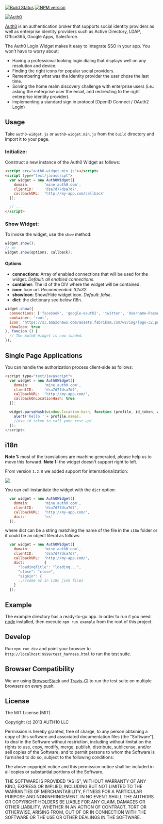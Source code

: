 [![Build Status](https://auth0-tc-hub.herokuapp.com/bt23/status.png)](https://auth0-tc-hub.herokuapp.com/bt23)
[![NPM version](https://badge.fury.io/js/auth0-widget.js.png)](http://badge.fury.io/js/auth0-widget.js)

[![Auth0](http://blog.auth0.com.s3.amazonaws.com/logo-290x200-letters.png)](http://auth0.com)

[Auth0](http://auth0.com) is an authentication broker that supports social identity providers as well as enterprise identity providers such as Active Directory, LDAP, Office365, Google Apps, Salesforce.

The Auth0 Login Widget makes it easy to integrate SSO in your app. You won't have to worry about:
* Having a professional looking login dialog that displays well on any resolution and device.
* Finding the right icons for popular social providers.
* Remembering what was the identity provider the user chose the last time.
* Solving the home realm discovery challenge with enterprise users (i.e.: asking the enterprise user the email, and redirecting to the right enterprise identity provider).
* Implementing a standard sign in protocol (OpenID Connect / OAuth2 Login)

## Usage

Take `auth0-widget.js` or `auth0-widget.min.js` from the `build` directory and import it to your page.

### Initialize:

Construct a new instance of the Auth0 Widget as follows:

~~~html
<script src="auth0-widget.min.js"></script>
<script type="text/javascript">
  var widget = new Auth0Widget({
    domain:       'mine.auth0.com',
    clientID:     'dsa7d77dsa7d7',
    callbackURL:  'http://my-app.com/callback'
  });

  // ...
</script>
~~~

### Show Widget:

To invoke the widget, use the `show` method:

~~~javascript
widget.show();
// or
widget.show(options, callback);
~~~

#### Options

* __connections__: Array of enabled connections that will be used for the widget. _Default: all enabled connections_.
* __container__: The id of the DIV where the widget will be contained.
* __icon__: Icon url. _Recommended: 32x32_.
* __showIcon__: Show/Hide widget icon. _Default: false_.
* __dict__: the dictionary see below i18n.

~~~javascript
widget.show({
  connections: ['facebook', 'google-oauth2', 'twitter', 'Username-Password-Authentication', 'fabrikam.com'],
  container: 'root',
  icon: 'https://s3.amazonaws.com/assets.fabrikam.com/w2/img/logo-32.png',
  showIcon: true
}, funcion () {
  // The Auth0 Widget is now loaded.
});
~~~

## Single Page Applications

You can handle the authorization process client-side as follows:

~~~javascript
<script type="text/javascript">
  var widget = new Auth0Widget({
    domain:       'mine.auth0.com',
    clientID:     'dsa7d77dsa7d7',
    callbackURL:  'http://my-app.com/',
    callbackOnLocationHash: true
  });

  widget.parseHash(window.location.hash, function (profile, id_token, access_token, state) {
    alert('hello ' + profile.name);
    //use id_token to call your rest api
  });
</script>
~~~

## i18n

__Note 1:__ most of the translations are machine generated, please help us to move this forward.
__Note 1:__ the widget doesn't support right to left.

From version `1.2.0` we added support for internationalization:

![](http://s3.amazonaws.com/blog.auth0.com/login_langs.gif)

You can call instantiate the widget with the `dict` option:

~~~javascript
  var widget = new Auth0Widget({
    domain:       'mine.auth0.com',
    clientID:     'dsa7d77dsa7d7',
    callbackURL:  'http://my-app.com/',
    dict:         'es'
  });
~~~

where dict can be a string matching the name of the file in the `i18n` folder or it could be an object literal as follows:


~~~javascript
  var widget = new Auth0Widget({
    domain:       'mine.auth0.com',
    clientID:     'dsa7d77dsa7d7',
    callbackURL:  'http://my-app.com/',
    dict:         {
      "loadingTitle": "loading...",
      "close": "close",
      "signin": {
      ..//same as in i18n json files
    }
  });
~~~

## Example

The example directory has a ready-to-go app. In order to run it you need [node](http://nodejs.org/) installed, then execute `npm run example` from the root of this project.

## Develop

Run `npm run dev` and point your browser to `http://localhost:9999/test_harness.html` to run the test suite.

## Browser Compatibility

We are using [BrowserStack](http://browserstack.com) and [Travis-CI](http://travis-ci.org) to run the test suite on multiple browsers on every push.

## License

The MIT License (MIT)

Copyright (c) 2013 AUTH10 LLC

Permission is hereby granted, free of charge, to any person obtaining a copy
of this software and associated documentation files (the "Software"), to deal
in the Software without restriction, including without limitation the rights
to use, copy, modify, merge, publish, distribute, sublicense, and/or sell
copies of the Software, and to permit persons to whom the Software is
furnished to do so, subject to the following conditions:

The above copyright notice and this permission notice shall be included in
all copies or substantial portions of the Software.

THE SOFTWARE IS PROVIDED "AS IS", WITHOUT WARRANTY OF ANY KIND, EXPRESS OR
IMPLIED, INCLUDING BUT NOT LIMITED TO THE WARRANTIES OF MERCHANTABILITY,
FITNESS FOR A PARTICULAR PURPOSE AND NONINFRINGEMENT. IN NO EVENT SHALL THE
AUTHORS OR COPYRIGHT HOLDERS BE LIABLE FOR ANY CLAIM, DAMAGES OR OTHER
LIABILITY, WHETHER IN AN ACTION OF CONTRACT, TORT OR OTHERWISE, ARISING FROM,
OUT OF OR IN CONNECTION WITH THE SOFTWARE OR THE USE OR OTHER DEALINGS IN
THE SOFTWARE.
